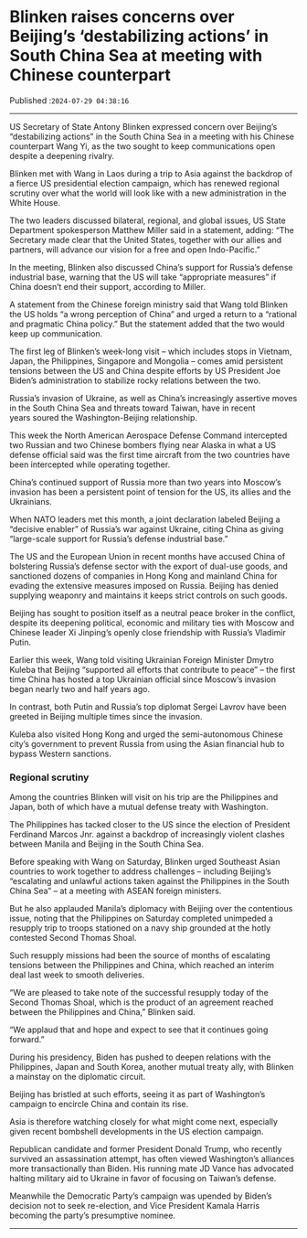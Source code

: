 # Blinken raises concerns over Beijing’s ‘destabilizing actions’ in South China Sea at meeting with Chinese counterpart

Published :`2024-07-29 04:38:16`

---

US Secretary of State Antony Blinken expressed concern over Beijing’s “destabilizing actions” in the South China Sea in a meeting with his Chinese counterpart Wang Yi, as the two sought to keep communications open despite a deepening rivalry.

Blinken met with Wang in Laos during a trip to Asia against the backdrop of a fierce US presidential election campaign, which has renewed regional scrutiny over what the world will look like with a new administration in the White House.

The two leaders discussed bilateral, regional, and global issues, US State Department spokesperson Matthew Miller said in a statement, adding: “The Secretary made clear that the United States, together with our allies and partners, will advance our vision for a free and open Indo-Pacific.”

In the meeting, Blinken also discussed China’s support for Russia’s defense industrial base, warning that the US will take “appropriate measures” if China doesn’t end their support, according to Miller.

A statement from the Chinese foreign ministry said that Wang told Blinken the US holds “a wrong perception of China” and urged a return to a “rational and pragmatic China policy.” But the statement added that the two would keep up communication.

The first leg of Blinken’s week-long visit – which includes stops in Vietnam, Japan, the Philippines, Singapore and Mongolia – comes amid persistent tensions between the US and China despite efforts by US President Joe Biden’s administration to stabilize rocky relations between the two.

Russia’s invasion of Ukraine, as well as China’s increasingly assertive moves in the South China Sea and threats toward Taiwan, have in recent years soured the Washington-Beijing relationship.

This week the North American Aerospace Defense Command intercepted two Russian and two Chinese bombers flying near Alaska in what a US defense official said was the first time aircraft from the two countries have been intercepted while operating together.

China’s continued support of Russia more than two years into Moscow’s invasion has been a persistent point of tension for the US, its allies and the Ukrainians.

When NATO leaders met this month, a joint declaration labeled Beijing a “decisive enabler” of Russia’s war against Ukraine, citing China as giving “large-scale support for Russia’s defense industrial base.”

The US and the European Union in recent months have accused China of bolstering Russia’s defense sector with the export of dual-use goods, and sanctioned dozens of companies in Hong Kong and mainland China for evading the extensive measures imposed on Russia. Beijing has denied supplying weaponry and maintains it keeps strict controls on such goods.

Beijing has sought to position itself as a neutral peace broker in the conflict, despite its deepening political, economic and military ties with Moscow and Chinese leader Xi Jinping’s openly close friendship with Russia’s Vladimir Putin.

Earlier this week, Wang told visiting Ukrainian Foreign Minister Dmytro Kuleba that Beijing “supported all efforts that contribute to peace” – the first time China has hosted a top Ukrainian official since Moscow’s invasion began nearly two and half years ago.

In contrast, both Putin and Russia’s top diplomat Sergei Lavrov have been greeted in Beijing multiple times since the invasion.

Kuleba also visited Hong Kong and urged the semi-autonomous Chinese city’s government to prevent Russia from using the Asian financial hub to bypass Western sanctions.

### Regional scrutiny

Among the countries Blinken will visit on his trip are the Philippines and Japan, both of which have a mutual defense treaty with Washington.

The Philippines has tacked closer to the US since the election of President Ferdinand Marcos Jnr. against a backdrop of increasingly violent clashes between Manila and Beijing in the South China Sea.

Before speaking with Wang on Saturday, Blinken urged Southeast Asian countries to work together to address challenges – including Beijing’s “escalating and unlawful actions taken against the Philippines in the South China Sea” – at a meeting with ASEAN foreign ministers.

But he also applauded Manila’s diplomacy with Beijing over the contentious issue, noting that the Philippines on Saturday completed unimpeded a resupply trip to troops stationed on a navy ship grounded at the hotly contested Second Thomas Shoal.

Such resupply missions had been the source of months of escalating tensions between the Philippines and China, which reached an interim deal last week to smooth deliveries.

“We are pleased to take note of the successful resupply today of the Second Thomas Shoal, which is the product of an agreement reached between the Philippines and China,” Blinken said.

“We applaud that and hope and expect to see that it continues going forward.”

During his presidency, Biden has pushed to deepen relations with the Philippines, Japan and South Korea, another mutual treaty ally, with Blinken a mainstay on the diplomatic circuit.

Beijing has bristled at such efforts, seeing it as part of Washington’s campaign to encircle China and contain its rise.

Asia is therefore watching closely for what might come next, especially given recent bombshell developments in the US election campaign.

Republican candidate and former President Donald Trump, who recently survived an assassination attempt, has often viewed Washington’s alliances more transactionally than Biden. His running mate JD Vance has advocated halting military aid to Ukraine in favor of focusing on Taiwan’s defense.

Meanwhile the Democratic Party’s campaign was upended by Biden’s decision not to seek re-election, and Vice President Kamala Harris becoming the party’s presumptive nominee.

---

